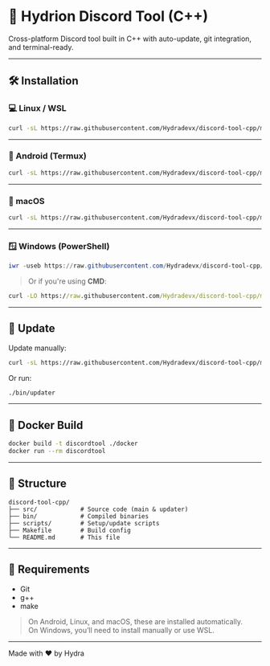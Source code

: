 # 💠 Hydrion Discord Tool (C++)

Cross-platform Discord tool built in C++ with auto-update, git integration, and terminal-ready.

---

## 🛠️ Installation

### 💻 Linux / WSL

```bash
curl -sL https://raw.githubusercontent.com/Hydradevx/discord-tool-cpp/main/scripts/setup-linux.sh | bash
```

---

### 📱 Android (Termux)

```bash
curl -sL https://raw.githubusercontent.com/Hydradevx/discord-tool-cpp/main/scripts/setup-termux.sh | bash
```

---

### 🍏 macOS

```bash
curl -sL https://raw.githubusercontent.com/Hydradevx/discord-tool-cpp/main/scripts/setup-macos.sh | bash
```

---

### 🪟 Windows (PowerShell)

```powershell
iwr -useb https://raw.githubusercontent.com/Hydradevx/discord-tool-cpp/main/scripts/setup-windows.ps1 | iex
```

> Or if you're using **CMD**:

```cmd
curl -LO https://raw.githubusercontent.com/Hydradevx/discord-tool-cpp/main/scripts/setup-windows.bat && setup-windows.bat
```

---

## 🔁 Update

Update manually:

```bash
curl -sL https://raw.githubusercontent.com/Hydradevx/discord-tool-cpp/main/scripts/update.sh | bash
```

Or run:

```bash
./bin/updater
```

---

## 🐳 Docker Build

```bash
docker build -t discordtool ./docker
docker run --rm discordtool
```

---

## 📂 Structure

```
discord-tool-cpp/
├── src/            # Source code (main & updater)
├── bin/            # Compiled binaries
├── scripts/        # Setup/update scripts
├── Makefile        # Build config
└── README.md       # This file
```

---

## 🧠 Requirements

- Git
- g++
- make

> On Android, Linux, and macOS, these are installed automatically.  
> On Windows, you’ll need to install manually or use WSL.

---

Made with ❤️ by Hydra